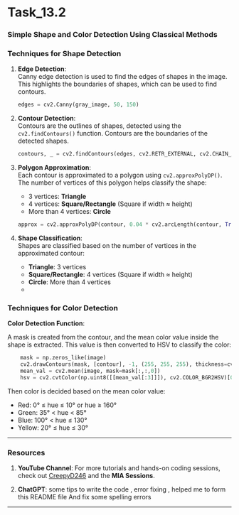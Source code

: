 # Task_13.2
### Simple Shape and Color Detection Using Classical Methods

### Techniques for Shape Detection

1. **Edge Detection**:  
   Canny edge detection is used to find the edges of shapes in the image. This highlights the boundaries of shapes, which can be used to find contours.
   
   ```python
   edges = cv2.Canny(gray_image, 50, 150)
   ```

2. **Contour Detection**:  
   Contours are the outlines of shapes, detected using the `cv2.findContours()` function. Contours are the boundaries of the detected shapes.
   
   ```python
   contours, _ = cv2.findContours(edges, cv2.RETR_EXTERNAL, cv2.CHAIN_APPROX_SIMPLE)
   ```

3. **Polygon Approximation**:  
   Each contour is approximated to a polygon using `cv2.approxPolyDP()`. The number of vertices of this polygon helps classify the shape:
   - 3 vertices: **Triangle**
   - 4 vertices: **Square/Rectangle** (Square if width ≈ height)
   - More than 4 vertices: **Circle**
   
   ```python
   approx = cv2.approxPolyDP(contour, 0.04 * cv2.arcLength(contour, True), True)
   ```

4. **Shape Classification**:  
   Shapes are classified based on the number of vertices in the approximated contour:
   - **Triangle**: 3 vertices
   - **Square/Rectangle**: 4 vertices (Square if width ≈ height)
   - **Circle**: More than 4 vertices
   - 
### Techniques for Color Detection

**Color Detection Function**:

A mask is created from the contour, and the mean color value inside the shape is extracted. This value is then converted to HSV to classify the color:
```python
    mask = np.zeros_like(image)
    cv2.drawContours(mask, [contour], -1, (255, 255, 255), thickness=cv2.FILLED)
    mean_val = cv2.mean(image, mask=mask[:,:,0])
    hsv = cv2.cvtColor(np.uint8([[mean_val[:3]]]), cv2.COLOR_BGR2HSV)[0][0]
```
Then color is decided based  on the mean color value:

* Red: 0° ≤ hue ≤ 10° or hue ≥ 160°
* Green: 35° < hue < 85°
* Blue: 100° < hue ≤ 130°
* Yellow: 20° ≤ hue ≤ 30°

---

### Resources

1. **YouTube Channel**: For more tutorials and hands-on coding sessions, check out [CreepyD246](https://www.youtube.com/@CreepyD246) and the **MIA Sessions**.
   
2. **ChatGPT**: some tips to write the code , error fixing , helped me to form this README file And fix some spelling errors
---
